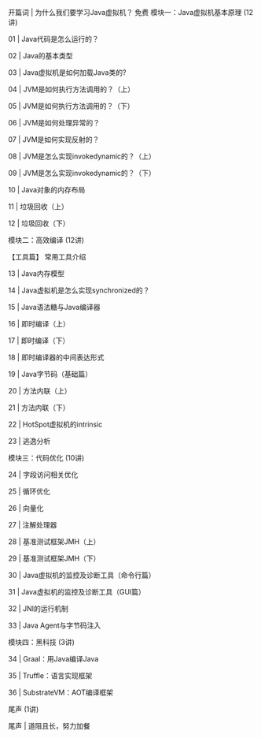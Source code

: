 
开篇词 | 为什么我们要学习Java虚拟机？
免费
模块一：Java虚拟机基本原理 (12讲)


01 | Java代码是怎么运行的？

02 | Java的基本类型

03 | Java虚拟机是如何加载Java类的?

04 | JVM是如何执行方法调用的？（上）

05 | JVM是如何执行方法调用的？（下）

06 | JVM是如何处理异常的？

07 | JVM是如何实现反射的？

08 | JVM是怎么实现invokedynamic的？（上）

09 | JVM是怎么实现invokedynamic的？（下）

10 | Java对象的内存布局

11 | 垃圾回收（上）

12 | 垃圾回收（下）

模块二：高效编译 (12讲)


【工具篇】 常用工具介绍

13 | Java内存模型

14 | Java虚拟机是怎么实现synchronized的？

15 | Java语法糖与Java编译器

16 | 即时编译（上）

17 | 即时编译（下）

18 | 即时编译器的中间表达形式

19 | Java字节码（基础篇）

20 | 方法内联（上）

21 | 方法内联（下）

22 | HotSpot虚拟机的intrinsic

23 | 逃逸分析

模块三：代码优化 (10讲)


24 | 字段访问相关优化

25 | 循环优化

26 | 向量化

27 | 注解处理器

28 | 基准测试框架JMH（上）

29 | 基准测试框架JMH（下）

30 | Java虚拟机的监控及诊断工具（命令行篇）

31 | Java虚拟机的监控及诊断工具（GUI篇）

32 | JNI的运行机制

33 | Java Agent与字节码注入

模块四：黑科技 (3讲)


34 | Graal：用Java编译Java

35 | Truffle：语言实现框架

36 | SubstrateVM：AOT编译框架

尾声 (1讲)


尾声 | 道阻且长，努力加餐
